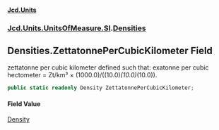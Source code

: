 #### [Jcd.Units](index.md 'index')
### [Jcd.Units.UnitsOfMeasure.SI](Jcd.Units.UnitsOfMeasure.SI.md 'Jcd.Units.UnitsOfMeasure.SI').[Densities](Densities.md 'Jcd.Units.UnitsOfMeasure.SI.Densities')

## Densities.ZettatonnePerCubicKilometer Field

zettatonne per cubic kilometer defined such that: exatonne per cubic hectometer = Zt/km³ ×
(1000.0)/((10.0)*(10.0)*(10.0)).

```csharp
public static readonly Density ZettatonnePerCubicKilometer;
```

#### Field Value
[Density](Density.md 'Jcd.Units.UnitTypes.Density')